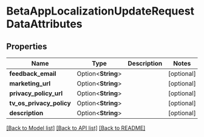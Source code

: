 # BetaAppLocalizationUpdateRequestDataAttributes

## Properties

Name | Type | Description | Notes
------------ | ------------- | ------------- | -------------
**feedback_email** | Option<**String**> |  | [optional]
**marketing_url** | Option<**String**> |  | [optional]
**privacy_policy_url** | Option<**String**> |  | [optional]
**tv_os_privacy_policy** | Option<**String**> |  | [optional]
**description** | Option<**String**> |  | [optional]

[[Back to Model list]](../README.md#documentation-for-models) [[Back to API list]](../README.md#documentation-for-api-endpoints) [[Back to README]](../README.md)


